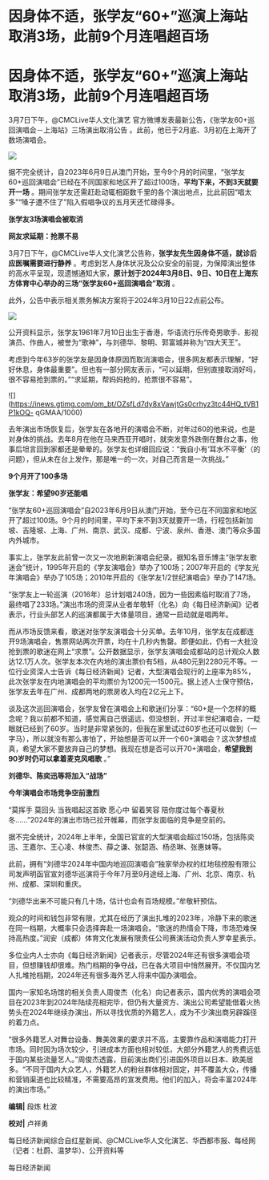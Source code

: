 # 因身体不适，张学友“60+”巡演上海站取消3场，此前9个月连唱超百场

# 因身体不适，张学友“60+”巡演上海站取消3场，此前9个月连唱超百场

3月7日下午，@CMCLive华人文化演艺 官方微博发表最新公告，《张学友60+巡回演唱会－上海站》三场演出取消公告
。此前，他已于2月底、3月初在上海开了数场演唱会。

![](https://inews.gtimg.com/om_bt/OJmtkFnHRm0qkwDLB1xW_m1pMnO_Op7EzMaumTxtEih1cAA/1000)

据不完全统计，自2023年6月9日从澳门开始，至今9个月的时间里，“张学友60+巡回演唱会”已经在不同国家和地区开了超过100场，**平均下来，不到3天就要开一场**
。期间张学友还需赶赴动辄相距数千里的各个演出地点，比此前因“唱太多”“嗓子遭不住了”陷入假唱争议的五月天还忙碌得多。

**张学友3场演唱会被取消**

**网友求延期：抢票不易**

3月7日下午，@CMCLive华人文化演艺公告称，**张学友先生因身体不适，就诊后应医嘱需要进行静养**
。考虑到艺人身体状况及公众安全的前提，为保障演出整体的高水平呈现，现遗憾通知大家，**原计划于2024年3月8日、9日、10日在上海东方体育中心举办的三场“张学友60+巡回演唱会”取消**
。

此外，公告中表示相关票务解决方案将于2024年3月10日22点前公布。

![](https://inews.gtimg.com/om_bt/Ony_MyKCAe4djLw09Fh2sJe79rpcePqIOLszI6V_5QwbkAA/1000)

公开资料显示，张学友1961年7月10日出生于香港，华语流行乐传奇男歌手、影视演员、作曲人，被誉为“歌神”，与刘德华、黎明、郭富城并称为“四大天王”。

考虑到今年63岁的张学友是因身体原因而取消演唱会，很多网友都表示理解，“好好休息，身体最重要”。但也有一部分网友表示，“可以延期，但别直接取消好吗，很不容易抢到票的。”“求延期，帮妈妈抢的，抢票很不容易”。

![](https://inews.gtimg.com/om_bt/OZsfLd7dy8xVawjtGs0crhyz3tc44HQ_tVB1P1kOQ-
qGMAA/1000)

去年演出市场恢复后，张学友在各地开的演唱会不断，对年过60的他来说，也是对身体的挑战。去年8月在他在马来西亚开唱时，就突发意外跌倒在舞台之事，他事后坦言回到家都还是晕晕的。张学友也详细回应说：“我自小有‘耳水不平衡’（的问题），但从未在台上发作，那是唯一的一次，对自己而言是一次挑战。”

**9个月开了100多场**

**张学友：希望90岁还能唱**

“张学友60+巡回演唱会”自2023年6月9日从澳门开始，至今已在不同国家和地区开了超过100场。9个月的时间里，平均下来不到3天就要开一场，行程包括新加坡、吉隆坡、上海、广州、南京、武汉、成都、宁波、泉州、香港、澳门等众多国内外城市。

事实上，张学友此前曾一次又一次地刷新演唱会纪录。据知名音乐博主“张学友歌迷会”统计，1995年开启的《学友演唱会》举办了100场；2007年开启的《学友光年演唱会》举办了105场；2010年开启的《张学友1/2世纪演唱会》举办了147场。

“张学友上一轮巡演（2016年）总计划唱240场，因为一些因素临时取消了7场，最终唱了233场。”演出市场的资深从业者牟敬轩（化名）向《每日经济新闻》记者表示，行业头部艺人的巡演都属于大体量项目，通常一启动就是唱两年。

而从市场反馈来看，歌迷对张学友演唱会十分买单。去年10月，张学友在成都连开9场演唱会，售票网站两次开票，均在十几秒内售罄。即便如此，仍有一大批没抢到票的歌迷在网上“求票”。公开数据显示，张学友演唱会成都站的总计观众人数达12.1万人次。张学友本次在内地的演出票价有5档，从480元到2280元不等。一位行业资深人士告诉《每日经济新闻》记者，大型演唱会现行的上座率为85%，此次张学友在内地演唱会的平均票价为1200元—1500元。据上述人士保守预估，张学友去年在广州、成都两地的票房收入均在2亿元上下。

谈及这次巡回演唱会，张学友曾在演唱会上和歌迷们分享：“60+是一个怎样的概念呢？我以前都不知道，感觉离自己很遥远，但没想到，开过半世纪演唱会，一眨眼就已经到了60岁。当时是非常紧张的，但我在家里试过60岁也还可以做到（一字马），所以就没有那么害怕了，开始想是否可以开一个60+演唱会？这次梦想成真，希望大家不要放弃自己的梦想。我现在想是否可以开70+演唱会，**希望我到90岁时仍可以拿着麦克风唱歌**
。”

**刘德华、陈奕迅等将加入“战场”**

**今年演唱会市场竞争空前激烈**

“莫挥手 莫回头 当我唱起这首歌 愿心中 留着笑容 陪你度过每个春夏秋冬……”2024年的演出市场已拉开帷幕，而张学友面临的竞争是空前的。

据不完全统计，2024年上半年，全国已官宣的大型演唱会超过150场，包括陈奕迅、王嘉尔、王心凌、林俊杰、薛之谦、张韶涵、杨丞琳、张惠妹等。

此前，拥有“刘德华2024年中国内地巡回演唱会”独家举办权的红地毯控股有限公司发声明函官宣刘德华巡演将于今年7月至9月途经上海、广州、北京、南京、杭州、成都、深圳和重庆。

“刘德华出来不可能只有几十场，估计也会有百场规模。”牟敬轩预估。

观众的时间和钱包非常有限，尤其在经历了演出扎堆的2023年，冷静下来的歌迷在同一档期，大概率只会选择奔赴一场演唱会。“歌迷的热情会下降，市场恐难保持高热度。”润安（成都）体育文化发展有限责任公司赛演活动负责人罗幸星表示。

多位业内人士亦向《每日经济新闻》记者表示，尽管2024年还有很多演唱会项目，但想赚钱却很难。热门档期的争夺战，已在各大项目中悄然展开。不仅国内艺人扎堆抢档期，2024年还有很多海外艺人将来中国办演唱会。

国内一家知名场馆的相关负责人周俊杰（化名）向记者表示，国内优秀的演唱会项目在2023年到2024年陆续亮相完毕，但仍有大量资方、演出公司希望能借着火热势头在2024年继续办演出，所以寻找优质的外籍艺人，成为不少演出商另辟蹊径的着力点。

“很多外籍艺人对舞台设备、舞美效果的要求并不高，主要靠作品和演唱能力打开市场。同时因为场次较少，引进成本方面也相对较低，大部分外籍艺人的秀费远低于国内某些流量艺人。”周俊杰透露，目前演出商们引进国外项目以日本、欧美居多。“不同于国内大众艺人，外籍艺人的粉丝群体相对固定，并不覆盖大众，传播和营销渠道也比较精准，不需要高昂的宣发费用。他们的加入，将会丰富2024年的演出市场。”

**编辑|** 段炼 杜波

**校对|** 卢祥勇

每日经济新闻综合自红星新闻、@CMCLive华人文化演艺、华西都市报、每经网（记者：杜蔚、温梦华）、公开资料等

每日经济新闻

